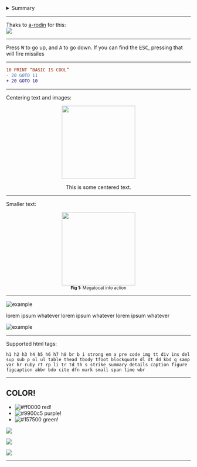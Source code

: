<details>
<summary>Summary</summary>
<br />

* Something   
* Something   
* Something   

</details>


---

Thaks to [a-rodin](https://gist.github.com/a-rodin/fef3f543412d6e1ec5b6cf55bf197d7b) for this:    
<img src="https://render.githubusercontent.com/render/math?math=e^{i \pi} = -1">

---

Press <kbd>W</kbd> to go up, and <kbd>A</kbd> to go down.
If you can find the <kbd>ESC</kbd>, pressing that will fire missiles

---

```diff
10 PRINT “BASIC IS COOL”
- 20 GOTO 11
+ 20 GOTO 10
```

---

Centering text and images:   

<div align="center">
<img src="https://octodex.github.com/images/dunetocat.png" width="200">
<p>This is some centered text.</p>
</div>

---
Smaller text:   

<div align="center">
<img src="https://octodex.github.com/images/megacat-2.png" width="200"><br>
<sup><strong>Fig 1:</strong> Megatocat into action</sup>
</div>

---

[example]: https://upload.wikimedia.org/wikipedia/commons/d/d5/Japan_small_icon.png "example image"

![example]

lorem ipsum whatever lorem ipsum whatever lorem ipsum whatever 

![example]


---

Supported html tags:

```
h1 h2 h3 h4 h5 h6 h7 h8 br b i strong em a pre code img tt div ins del
sup sub p ol ul table thead tbody tfoot blockquote dl dt dd kbd q samp
var hr ruby rt rp li tr td th s strike summary details caption figure
figcaption abbr bdo cite dfn mark small span time wbr
```

---

## COLOR!

- ![#ff0000](https://placehold.it/12/ff0000?text=+) red!
- ![#9900c5](https://placehold.it/15/9900c5?text=+) purple!
- ![#157500](https://placehold.it/20/157500?text=+) green!

![](https://placehold.it/400x90/ff0000/000000?text=IMPORTANT!)

![](https://placehold.it/400x90/ff6600/000?text=WARNING!)

![](https://placehold.it/350x90/009955/fff?text=SUCCESS!)

---

